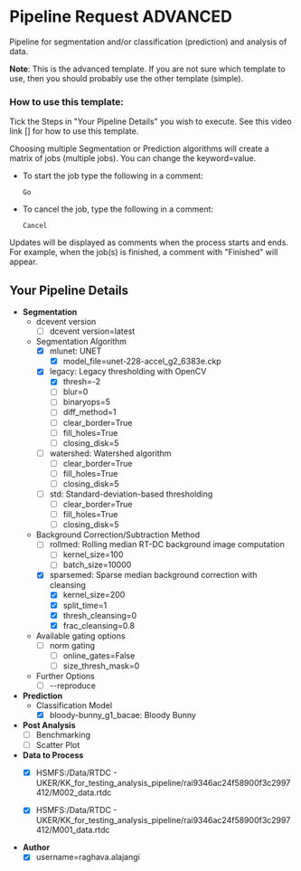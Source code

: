 <!-- pred_advanced -->

# Pipeline Request ADVANCED

Pipeline for segmentation and/or classification (prediction) and analysis of data.

**Note**: This is the advanced template. If you are not sure which template to use, then you should probably
use the other template (simple).

### How to use this template:

Tick the Steps in "Your Pipeline Details" you wish to execute.
See this video link [] for how to use this template.

Choosing multiple Segmentation or Prediction algorithms will create a matrix of
jobs (multiple jobs). You can change the keyword=value.



- To start the job type the following in a comment:
  
      Go

- To cancel the job, type the following in a comment:

      Cancel

Updates will be displayed as comments when the process starts and ends.
For example, when the job(s) is finished, a comment with "Finished" will appear.


## Your Pipeline Details


- **Segmentation**
  - dcevent version
    - [ ] dcevent version=latest
    <!-- option end -->
  - Segmentation Algorithm
    - [x] mlunet: UNET
      - [x] model_file=unet-228-accel_g2_6383e.ckp
    <!-- option end -->
    - [x] legacy: Legacy thresholding with OpenCV
      - [x] thresh=-2
      - [ ] blur=0
      - [ ] binaryops=5
      - [ ] diff_method=1
      - [ ] clear_border=True
      - [ ] fill_holes=True
      - [ ] closing_disk=5
    <!-- option end -->
    - [ ] watershed: Watershed algorithm
      - [ ] clear_border=True
      - [ ] fill_holes=True
      - [ ] closing_disk=5
    <!-- option end -->
    - [ ] std: Standard-deviation-based thresholding
      - [ ] clear_border=True
      - [ ] fill_holes=True
      - [ ] closing_disk=5
    <!-- option end -->
  - Background Correction/Subtraction Method
    - [ ] rollmed: Rolling median RT-DC background image computation
      - [ ] kernel_size=100
      - [ ] batch_size=10000
    <!-- option end -->
    - [x] sparsemed: Sparse median background correction with cleansing
      - [x] kernel_size=200
      - [x] split_time=1
      - [x] thresh_cleansing=0
      - [x] frac_cleansing=0.8
    <!-- option end -->
  - Available gating options
    - [ ] norm gating
      - [ ] online_gates=False
      - [ ] size_thresh_mask=0
    <!-- option end -->
  - Further Options
    - [ ] --reproduce
    <!-- option end -->
- **Prediction**
  - Classification Model
    - [x] bloody-bunny_g1_bacae: Bloody Bunny
    <!-- option end -->
- **Post Analysis**
  - [ ] Benchmarking
    <!-- option end -->
  - [ ] Scatter Plot
    <!-- option end -->
- **Data to Process**
  - [x] HSMFS:/Data/RTDC - UKER/KK_for_testing_analysis_pipeline/rai9346ac24f58900f3c2997412/M002_data.rtdc
  - [x] HSMFS:/Data/RTDC - UKER/KK_for_testing_analysis_pipeline/rai9346ac24f58900f3c2997412/M001_data.rtdc

    <!-- option end -->
- __Author__
   - [x] username=raghava.alajangi